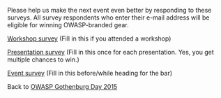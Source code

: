 Please help us make the next event even better by responding to these
surveys. All survey respondents who enter their e-mail address will be
eligible for winning OWASP-branded gear.

[Workshop survey](https://goo.gl/forms/HWoF0PkdXh) (Fill in this if you
attended a workshop)

[Presentation survey](https://goo.gl/forms/QUCEM9mdDf) (Fill in this
once for each presentation. Yes, you get multiple chances to win.)

[Event survey](https://goo.gl/forms/qgAMXL9xEK) (Fill in this
before/while heading for the bar)

Back to [OWASP Gothenburg Day
2015](OWASP_Gothenburg_Day_2015 "wikilink")